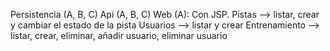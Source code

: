Persistencia (A, B, C)
Api (A, B, C)
Web (A): 
   Con JSP.
   Pistas --> listar, crear y cambiar el estado de la pista
   Usuarios --> listar y crear
   Entrenamiento --> listar, crear, eliminar, añadir usuario, eliminar usuario
   